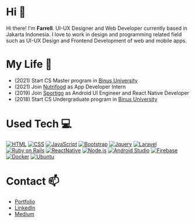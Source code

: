 # Hi 👋
Hi there! I'm **Farrell**.
UI-UX Designer and Web Developer currently based in Jakarta Indonesia.
I love to work in design and programming related field such as UI-UX Design and Frontend Development of web and mobile apps.

# My Life 👀
* (2021) Start CS Master program in [Binus University](https://binus.ac.id/)
* (2021) Join [Nutrifood](http://www.nutrifood.co.id/) as App Developer Intern
* (2019) Join [Sportigo](https://www.sportigopass.com/) as Android UI Engineer and React Native Developer
* (2018) Start CS Undergraduate program in [Binus University](https://binus.ac.id/)

# Used Tech 💻
[![HTML](https://img.shields.io/badge/HTML-informational?style=flat&logo=Html5&color=282c34)](https://www.w3schools.com/html/)
[![CSS](https://img.shields.io/badge/CSS-informational?style=flat&logo=Css3&color=282c34)](https://www.w3schools.com/css/)
[![JavaScript](https://img.shields.io/badge/JavaScript-informational?style=flat&logo=JavaScript&color=282c34)](https://www.w3schools.com/js/default.asp)
[![Bootstrap](https://img.shields.io/badge/Bootstrap-informational?style=flat&logo=Bootstrap&color=282c34)](https://getbootstrap.com/)
[![Jquery](https://img.shields.io/badge/Jquery-informational?style=flat&logo=Jquery&color=282c34)](https://jquery.com/)
[![Laravel](https://img.shields.io/badge/Laravel-informational?style=flat&logo=Laravel&color=282c34)](https://laravel.com/)
[![Ruby on Rails](https://img.shields.io/badge/Ruby_on_Rails-informational?style=flat&logo=Ruby&color=282c34)](https://rubyonrails.org/)
[![ReactNative](https://img.shields.io/badge/React_Native-informational?style=flat&logo=React&color=282c34)](https://reactnative.dev/)
[![Node.js](https://img.shields.io/badge/Node.js-informational?style=flat&logo=Node.js&color=282c34)](https://nodejs.org/en/)
[![Android Studio](https://img.shields.io/badge/Android_Studio-informational?style=flat&logo=Android&color=282c34)](https://developer.android.com/studio)
[![Firebase](https://img.shields.io/badge/Firebase-informational?style=flat&logo=Firebase&color=282c34)](https://firebase.google.com/)
[![Docker](https://img.shields.io/badge/Docker-informational?style=flat&logo=Docker&color=282c34)](https://www.docker.com/)
[![Ubuntu](https://img.shields.io/badge/Ubuntu-informational?style=flat&logo=Ubuntu&color=282c34)](https://ubuntu.com/)

# Contact 📫
* [Portfolio](https://johfarrell.com/)
* [LinkedIn](https://www.linkedin.com/in/johfarrell/)
* [Medium](https://johfarrell.medium.com/)

<!---
johfarrell/johfarrell is a ✨ special ✨ repository because its `README.md` (this file) appears on your GitHub profile.
You can click the Preview link to take a look at your changes.
--->
